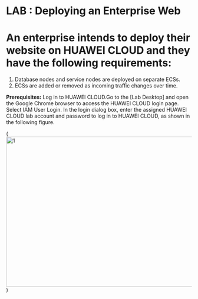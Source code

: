 
# LAB : Deploying an Enterprise Web

# An enterprise intends to deploy their website on HUAWEI CLOUD and they have the following requirements:

1. Database nodes and service nodes are deployed on separate ECSs.
2. ECSs are added or removed as incoming traffic changes over time.

**Prerequisites:** Log in to HUAWEI CLOUD.Go to the [Lab Desktop] and open the Google
Chrome browser to access the HUAWEI CLOUD login page. Select IAM User Login. In the
login dialog box, enter the assigned HUAWEI CLOUD lab account and password to log in to
HUAWEI CLOUD, as shown in the following figure.

(<img width="801" height="406" alt="1" src="https://github.com/user-attachments/assets/5570d89b-862e-4a88-8299-66ecef0ba9d1" />
)
